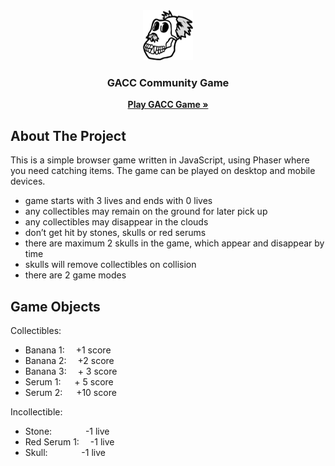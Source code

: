 <div align="center">
  
  <img src="assets/images/skull.png" alt="skull" width="80" height="80">
  
  <h3 align="center">GACC Community Game</h3>
  
  <p align="center">
    <a href="https://b0x182.github.io/GACCgame/"><strong>Play GACC Game »</strong></a>
  </p>
  
</div>


## About The Project

This is a simple browser game written in JavaScript, using Phaser where you need catching items.
The game can be played on desktop and mobile devices. 

* game starts with 3 lives and ends with 0 lives
* any collectibles may remain on the ground for later pick up
* any collectibles may disappear in the clouds
* don’t get hit by stones, skulls or red serums
* there are maximum 2 skulls in the game, which appear and disappear by time
* skulls will remove collectibles on collision
* there are 2 game modes


## Game Objects

Collectibles: 
* Banana 1:&emsp;	        +1 score
* Banana 2:&emsp;  	      +2 score
* Banana 3:&emsp; 	      + 3 score
* Serum 1:&nbsp;&emsp;		+ 5 score
* Serum 2:&nbsp;&emsp; 		+10 score

Incollectible:
* Stone:&emsp;&nbsp;&nbsp;&emsp;&emsp;	-1 live
* Red Serum 1:&emsp;            -1 live
* Skull:&emsp;&nbsp;&nbsp;&emsp;&emsp; -1 live

